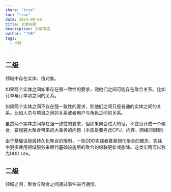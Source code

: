 ```yaml
---
share: "true"
toc: "true"
date: 2024-09-09
title: 文章标题
description: 文章描述
author: "飞天"
tags:
  - ddd
---
```



## 二级

领域中存在实体、值对象。

如果两个实体之间如果存在强一致性的要求，则他们之间可能存在聚合关系。比如订单与订单项之间的关系。

如果两个实体之间不存在强一致性的要求，则他们之间只是普通的实体之间的关系。比如人员与项目之间的关系或者用户与角色之间的关系。

虽然两个实体之间存在强一致性的要求，但如果聚合过大的话，不宜设计成一个聚合，要规避大聚合带来的大事务的问题（本质是要考虑CPU、内存、网络的限制）

由于基础设施层持久化聚合的限制，一些DDD实践者甚至弱化聚合的概念，实践中更多使用领域服务来替代基础设施层的聚合的级联更新或删除。这类实践可以称为DDD Lite。

## 二级

领域之间，聚合与聚合之间通过事件进行通信。